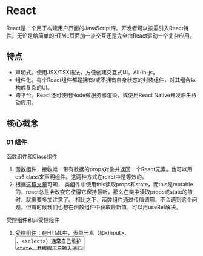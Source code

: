 # React
React是一个用于构建用户界面的JavaScript库。开发者可以按需引入React特性，无论是给简单的HTML页面加一点交互还是完全由React驱动一个复杂应用。

## 特点
- 声明式。使用JSX/TSX语法，方便创建交互式UI。All-in-js。
- 组件化。每个React组件都是拥有/或不拥有自身状态的封装组件，对其组合以构成复杂的UI。
- 跨平台。React还可使用Node做服务器渲染，或使用React Native开发原生移动应用。

## 核心概念
### 01 组件
函数组件和Class组件
1. 函数组件，接收唯一带有数据的props对象并返回一个React元素。也可以用es6 class来声明组件。这两种方式在react中是等效的。
2. 根据[这篇文章](https://overreacted.io/how-are-function-components-different-from-classes/)可知，
类组件中使用this读取props和state，而this是mutable的，react总是会改变它使得它保持最新，那么在类中读取props或state的值时，就需要多加注意了。
相比之下，函数组件通过传值调用，不会遇到这个问题。但有时候我们也想在函数组件中获取最新值，可以用useRef解决。

受控组件和非受控组件

1. [受控组件](https://zh-hans.reactjs.org/docs/forms.html#controlled-components)：在HTML中，表单元素（如\<input\>、<textarea>、\<select\>）通常自己维护state，并根据用户输入进行更新。而在React中，可变状态（mutable state）通常保存在组件的state属性中，并且只能通过使用setState()来更新。我们把这两者结合，使得React的state成为唯一数据源。渲染表单的React组件还控制着用户输入过程中表单发生的操作。被React以这种方式控制取值的表单输入元素就称为受控组件。
  
2. [非受控组件](https://zh-hans.reactjs.org/docs/uncontrolled-components.html)：不使用React的state作为表单输入元素的唯一数据源，不为每个元素状态更新都编写数据处理函数。而是通过ref获取元素自身的state。*在React中，<input type="file"/>始终是一个非受控组件。
  
[在什么场景下使用受控组件/非受控组件](https://goshacmd.com/controlled-vs-uncontrolled-inputs-react/)

[受控组件 & 非受控组件](https://www.baobangdong.cn/controlled-components-and-uncontrolled-components/)

高阶组件 & Render Props

1. 高阶组件是参数为组件，返回值为新组件的函数。组件是将 props 转换为 UI，而高阶组件是将组件转换为另一个组件。
2. HOC不是React API的一部分，它是一种基于React的组合特性形成的设计模式。
3. 为什么使用高阶组件？

### 02 合成事件

### 03 Context
  
### 04 refs
Refs转发
  
Refs&DOM

回调Refs

## React-Hooks
Q1：为什么需要React-Hooks？
> A：1⃣️ 组件之间复用状态逻辑很难。React没有提供将可复用性行为“附加”到组件的途径。Hook可以从组件中提取状态逻辑，使得这些逻辑可以单独测试并复用。让我们在无需修改组件结构的情况下复用状态逻辑。2⃣️ 复杂组件让人难以理解。比如我们常常需要在不同的生命周期函数获取数据或是注册/清除订阅，这意味着相关联的逻辑被不自然地拆分到了不同的生命周期函数中。另一方面，类组件难以拆分为更小的粒度，因为状态逻辑无处不在。所以很多人将React和状态管理库结合，但这又引入了新的抽象概念，需要在不同的文件中切换，使得复用更加困难。Hook将组件中相互关联的部分拆分成更小的函数，而非强制按照生命周期划分。还可以用reducer来管理组件的内部状态，使其更加可预测。3⃣️ Hook使你在非class的情况下可以使用更多的React特性。[官方文档](https://zh-hans.reactjs.org/docs/hooks-intro.html)
>

### hook API
| 名称 | 常用 | 用途 | 备注 |
|:--- | --- | --- | --- |
| useState | basic | 接收初始值，返回一个state，以及更新state的函数 | |
| useEffect | basic | 接收一个包含命令式、且可能有副作用代码的函数 | |
| useContext | basic | 接收一个 context 对象（React.createContext 的返回值）并返回该 context 的当前值 | |
| useReducer | advanced | `const [state, dispatch] = useReducer(reducer, initialArg, init);` | useState的替代方案 |
| useCallback | advanced | 接收内联回调函数及依赖项数组，返回一个 memoized 回调函数 | 该回调函数仅在某个依赖项改变时才会更新；`useCallback(fn, deps)`相当于`useMemo(() => fn, deps)` |
| useMemo | advanced | 接收“创建”函数和依赖项数组，返回一个 memoized 值 | 仅会在某个依赖项改变时才重新计算 memoized 值，避免重复计算 |
| useRef | advanced | 返回一个可变的ref对象，其 .current 属性被初始化为传入的参数（initialValue）| 返回的ref对象在组件的整个生命周期内持续存在；useRef可以很方便的保存任何可变值 |
| useImperativeHandle | advanced | `useImperativeHandle(ref, createHandle, [deps])`，使用 ref 时自定义暴露给父组件的实例值 | useImperativeHandle 应当与 forwardRef 一起使用 |
| useLayoutEffect | advanced | 会在所有的 DOM 变更之后同步调用 effect | 在浏览器执行绘制之前，useLayoutEffect 内部的更新计划将被同步刷新 |
| useDebugValue | advanced | 用于在 React 开发者工具中显示自定义 hook 的标签 | 延迟格式化 debug 值 |
  
## React 事件系统

## React 路由
- [react-router](https://reactrouter.com/)，全特性客户端/服务端路由库for React。
- [reach router](https://github.com/reach/router)，下一代React路由。

Q1：前端路由的几种模式的区别？[前端路由](https://github.com/Noa-p/myblog/blob/main/frontend-03-router.md)

Q2：如果让你设计一个前端路由库，你会怎么考虑？

## React 状态管理
当项目规模增大，需要管理的状态（如服务器响应、缓存数据、在本地生成尚未持久化到服务器的数据、UI状态等）也越来越多，如果一个model的变化会引起另一个model的变化，当view变化时，可能引起一个model及另一个model的变化，甚至引起另一个view的变化。让state在什么时候，由于什么原因、如何变化变得不可控。
  
前端新需求的复杂性很大程度来自：我们常常将“变化”和“异步”两个概念搞混。一些库如React试图在View层禁止异步和直接修改DOM来解决这个问题，但处理state的任务依然存在。状态管理库就是为了帮助解决这个问题被开发出来的。
  
- [Redux](https://github.com/Noa-p/myblog/blob/main/frontend-01-redux.md)，JS 应用的状态容器，提供可预测的状态管理
- MobX，简单，可扩展的状态管理库
- Recoil，React 状态管理库
  
并不是所有的项目都需要状态管理库，利用 React Context 或者 react-query 这类接口请求库即可满足部分需求。
  
## React 接口请求
- axios，传统接口请求库
- react-query，用于获取、缓存和更新 React 中异步数据的 Hooks 接口请求库
- swr，用于数据请求的 React Hooks 库

## React 单测
- jest，优雅、简洁的 JavaScript 测试框架，单测必选项
- react-testing-library，简单且完整的 React DOM 测试工具

## React SSR
- nest.js，一个渐进式的 Node.js 框架，用于构建高效、可靠和可扩展的服务端应用。

## React 性能优化

## React 原理
- [Immutability in React and Redux: The Complete Guide](https://daveceddia.com/react-redux-immutability-guide/)
- [虚拟DOM](url)
- [diff算法](url)
- [React Fiber](url)
- [Key](https://zh-hans.reactjs.org/docs/reconciliation.html#recursing-on-children)

## 常见问题
Q：setState是同步还是异步？







